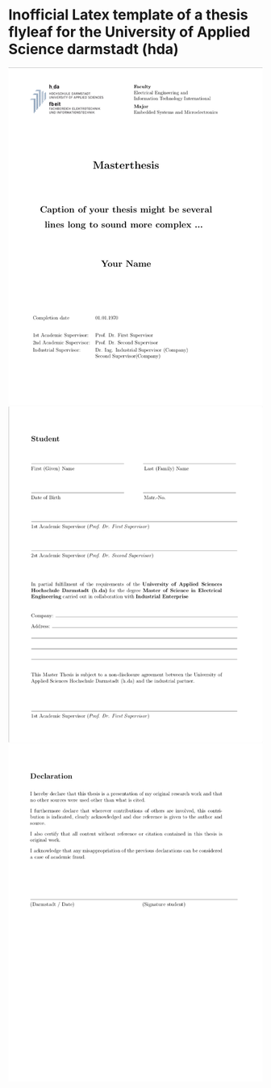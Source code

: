 # Inofficial Latex template of a thesis flyleaf for the University of Applied Science darmstadt (hda)

![Alt text](preview/img1.png?raw=true "Preview 1") ![Alt text](preview/img2.png?raw=true "Preview 2") ![Alt text](preview/img3.png?raw=true "Preview 3")